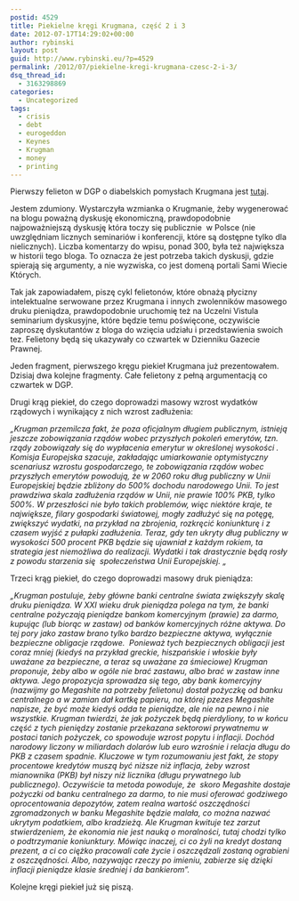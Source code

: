 ```yaml
---
postid: 4529
title: Piekielne kręgi Krugmana, część 2 i 3
date: 2012-07-17T14:29:02+00:00
author: rybinski
layout: post
guid: http://www.rybinski.eu/?p=4529
permalink: /2012/07/piekielne-kregi-krugmana-czesc-2-i-3/
dsq_thread_id:
  - 3163298869
categories:
  - Uncategorized
tags:
  - crisis
  - debt
  - eurogeddon
  - Keynes
  - Krugman
  - money
  - printing
---
```

Pierwszy felieton w DGP o diabelskich pomysłach Krugmana jest [tutaj](http://forsal.pl/artykuly/633745,rybinski_o_tym_jak_krugman_wciaga_ekonomie_w_piekielne_kregi.html).

Jestem zdumiony. Wystarczyła wzmianka o Krugmanie, żeby wygenerować na blogu poważną dyskusję ekonomiczną, prawdopodobnie najpoważniejszą dyskusję która toczy się publicznie  w Polsce (nie uwzględniam licznych seminariów i konferencji, które są dostępne tylko dla nielicznych). Liczba komentarzy do wpisu, ponad 300, była też największa w historii tego bloga. To oznacza że jest potrzeba takich dyskusji, gdzie spierają się argumenty, a nie wyzwiska, co jest domeną portali Sami Wiecie Których.

Tak jak zapowiadałem, piszę cykl felietonów, które obnażą płycizny intelektualne serwowane przez Krugmana i innych zwolenników masowego druku pieniądza, prawdopodobnie uruchomię też na Uczelni Vistula seminarium dyskusyjne, które będzie temu poświęcone, oczywiście zaproszę dyskutantów z bloga do wzięcia udziału i przedstawienia swoich tez. Felietony będą się ukazywały co czwartek w Dzienniku Gazecie Prawnej.

Jeden fragment, pierwszego kręgu piekieł Krugmana już prezentowałem. Dzisiaj dwa kolejne fragmenty. Całe felietony z pełną argumentacją co czwartek w DGP.

<!--more-->

Drugi krąg piekieł, do czego doprowadzi masowy wzrost wydatków rządowych i wynikający z nich wzrost zadłużenia:

_„Krugman przemilcza fakt, że poza oficjalnym długiem publicznym, istnieją jeszcze zobowiązania rządów wobec przyszłych pokoleń emerytów, tzn. rządy zobowiązały się do wypłacenia emerytur w określonej wysokości . Komisja Europejska szacuje, zakładając umiarkowanie optymistyczny scenariusz wzrostu gospodarczego, te zobowiązania rządów wobec przyszłych emerytów powodują, że w 2060 roku dług publiczny w Unii Europejskiej będzie zbliżony do 500% dochodu narodowego Unii. To jest prawdziwa skala zadłużenia rządów w Unii, nie prawie 100% PKB, tylko 500%. W przeszłości nie było takich problemów, więc niektóre kraje, te największe, filary gospodarki światowej, mogły zadłużyć się na potęgę, zwiększyć wydatki, na przykład na zbrojenia, rozkręcić koniunkturę i z czasem wyjść z pułapki zadłużenia. Teraz, gdy ten ukryty dług publiczny w wysokości 500 procent PKB będzie się ujawniał z każdym rokiem, ta strategia jest niemożliwa do realizacji. Wydatki i tak drastycznie będą rosły z powodu starzenia się  społeczeństwa Unii Europejskiej. „_

Trzeci krąg piekieł, do czego doprowadzi masowy druk pieniądza:

_„Krugman postuluje, żeby główne banki centralne świata zwiększyły skalę druku pieniądza. W XXI wieku druk pieniądza polega na tym, że banki centralne pożyczają pieniądze bankom komercyjnym (prawie) za darmo, kupując (lub biorąc w zastaw) od banków komercyjnych różne aktywa. Do tej pory jako zastaw brano tylko bardzo bezpieczne aktywa, wyłącznie bezpieczne obligacje rządowe.  Ponieważ tych bezpiecznych obligacji jest coraz mniej (kiedyś na przykład greckie, hiszpańskie i włoskie były uważane za bezpieczne, a teraz są uważane za śmieciowe) Krugman proponuje, żeby albo w ogóle nie brać zastawu, albo brać w zastaw inne aktywa. Jego propozycja sprowadza się tego, aby bank komercyjny (nazwijmy go Megashite na potrzeby felietonu) dostał pożyczkę od banku centralnego a w zamian dał kartkę papieru, na której pzezes Megashite napisze, że być może kiedyś odda te pieniądze, ale nie na pewno i nie wszystkie. Krugman twierdzi, że jak pożyczek będą pierdyliony, to w końcu część z tych pieniędzy zostanie przekazana sektorowi prywatnemu w postaci tanich pożyczek, co spowoduje wzrost popytu i inflacji. Dochód narodowy liczony w miliardach dolarów lub euro wzrośnie i relacja długu do PKB z czasem spadnie. Kluczowe w tym rozumowaniu jest fakt, że stopy procentowe kredytów muszą być niższe niż inflacja, żeby wzrost mianownika (PKB) był niszy niż licznika (długu prywatnego lub publicznego). Oczywiście ta metoda powoduje, że  skoro Megashite dostaje pożyczki od banku centralnego za darmo, to nie musi oferować godziwego oprocentowania depozytów, zatem realna wartość oszczędności zgromadzonych w banku Megashite będzie malała, co można nazwać ukrytym podatkiem, albo kradzieżą. Ale Krugman kwituje tez zarzut stwierdzeniem, że ekonomia nie jest nauką o moralności, tutaj chodzi tylko o podtrzymanie koniunktury. Mówiąc inaczej, ci co żyli na kredyt dostaną prezent, a ci co ciężko pracowali całe życie i oszczędzali zostaną ograbieni z oszczędności. Albo, nazywając rzeczy po imieniu, zabierze się dzięki inflacji pieniądze klasie średniej i da bankierom”._

Kolejne kręgi piekieł już się piszą.

 
